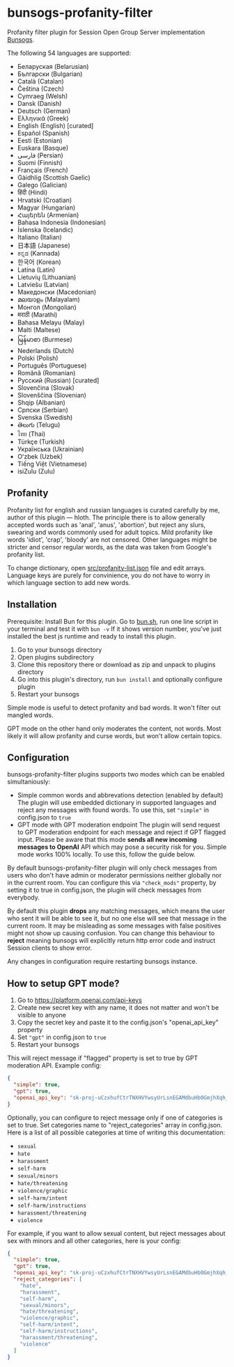 # bunsogs-profanity-filter

Profanity filter plugin for Session Open Group Server implementation [Bunsogs](https://github.com/VityaSchel/bunsogs).

The following 54 languages are supported:
- Беларуская (Belarusian)
- Български (Bulgarian)
- Català (Catalan)
- Čeština (Czech)
- Cymraeg (Welsh)
- Dansk (Danish)
- Deutsch (German)
- Ελληνικά (Greek)
- English (English) \[curated\]
- Español (Spanish)
- Eesti (Estonian)
- Euskara (Basque)
- فارسی (Persian)
- Suomi (Finnish)
- Français (French)
- Gàidhlig (Scottish Gaelic)
- Galego (Galician)
- हिंदी (Hindi)
- Hrvatski (Croatian)
- Magyar (Hungarian)
- Հայերեն (Armenian)
- Bahasa Indonesia (Indonesian)
- Íslenska (Icelandic)
- Italiano (Italian)
- 日本語 (Japanese)
- ಕನ್ನಡ (Kannada)
- 한국어 (Korean)
- Latina (Latin)
- Lietuvių (Lithuanian)
- Latviešu (Latvian)
- Македонски (Macedonian)
- മലയാളം (Malayalam)
- Монгол (Mongolian)
- मराठी (Marathi)
- Bahasa Melayu (Malay)
- Malti (Maltese)
- မြန်မာစာ (Burmese)
- Nederlands (Dutch)
- Polski (Polish)
- Português (Portuguese)
- Română (Romanian)
- Русский (Russian) \[curated\]
- Slovenčina (Slovak)
- Slovenščina (Slovenian)
- Shqip (Albanian)
- Српски (Serbian)
- Svenska (Swedish)
- తెలుగు (Telugu)
- ไทย (Thai)
- Türkçe (Turkish)
- Українська (Ukrainian)
- Oʻzbek (Uzbek)
- Tiếng Việt (Vietnamese)
- isiZulu (Zulu)

## Profanity

Profanity list for english and russian languages is curated carefully by me, author of this plugin — hloth. The principle there is to allow generally accepted words such as 'anal', 'anus', 'abortion', but reject any slurs, swearing and words commonly used for adult topics. Mild profanity like words 'idiot', 'crap', 'bloody' are not censored. Other languages might be stricter and censor regular words, as the data was taken from Google's profanity list.


To change dictionary, open [src/profanity-list.json](./src/profanity-list.json) file and edit arrays. Language keys are purely for convinience, you do not have to worry in which language section to add new words.

## Installation 

Prerequisite: Install Bun for this plugin. Go to [bun.sh](https://bun.sh), run one line script in your terminal and test it with `bun -v` If it shows version number, you've just installed the best js runtime and ready to install this plugin.

1. Go to your bunsogs directory
2. Open plugins subdirectory
3. Clone this repository there or download as zip and unpack to plugins directory
4. Go into this plugin's directory, run `bun install` and optionally configure plugin
5. Restart your bunsogs

Simple mode is useful to detect profanity and bad words. It won't filter out mangled words.

GPT mode on the other hand only moderates the content, not words. Most likely it will allow profanity and curse words, but won't allow certain topics.

## Configuration

bunsogs-profanity-filter plugins supports two modes which can be enabled simultaniously:

- Simple common words and abbrevations detection (enabled by default)
  The plugin will use embedded dictionary in supported languages and reject any messages with found words.
  To use this, set `"simple"` in config.json to `true` 
- GPT mode with GPT moderation endpoint
  The plugin will send request to GPT moderation endpoint for each message and reject if GPT flagged input. Please be aware that this mode **sends all new incoming messages to OpenAI** API which may pose a security risk for you. Simple mode works 100% locally.
  To use this, follow the guide below.

By default bunsogs-profanity-filter plugin will only check messages from users who don't have admin or moderator permissions neither globally nor in the current room. You can configure this via `"check_mods"` property, by setting it to true in config.json, the plugin will check messages from everybody.

By default this plugin **drops** any matching messages, which means the user who sent it will be able to see it, but no one else will see that message in the current room. It may be misleading as some messages with false positives might not show up causing confusion. You can change this behaviour to **reject** meaning bunsogs will explicitly return http error code and instruct Session clients to show error. 

Any changes in configuration require restarting bunsogs instance.

## How to setup GPT mode?

1. Go to https://platform.openai.com/api-keys
2. Create new secret key with any name, it does not matter and won't be visible to anyone
3. Copy the secret key and paste it to the config.json's "openai_api_key" property
4. Set `"gpt"` in config.json to `true`
5. Restart your bunsogs

This will reject message if "flagged" property is set to true by GPT moderation API. Example config:

```json
{
  "simple": true,
  "gpt": true,
  "openai_api_key": "sk-proj-uCzxhufCtrTNXHVYwsyUrLsnEGAMdbuHb0GmjhXqh_fvWHwEIg9RBLtHpdvTOjBxJrC9EJmnYoZ5DNbsXdGY_zSYSsEwo66urAAF1Xcg_YZbenwT2DDqb7DwN1Wi"
}
```

Optionally, you can configure to reject message only if one of categories is set to true. Set categories name to "reject_categories" array in config.json. Here is a list of all possible categories at time of writing this documentation:

- `sexual`
- `hate`
- `harassment`
- `self-harm`
- `sexual/minors`
- `hate/threatening`
- `violence/graphic`
- `self-harm/intent`
- `self-harm/instructions`
- `harassment/threatening`
- `violence`

For example, if you want to allow sexual content, but reject messages about sex with minors and all other categories, here is your config:

```json
{
  "simple": true,
  "gpt": true,
  "openai_api_key": "sk-proj-uCzxhufCtrTNXHVYwsyUrLsnEGAMdbuHb0GmjhXqh_fvWHwEIg9RBLtHpdvTOjBxJrC9EJmnYoZ5DNbsXdGY_zSYSsEwo66urAAF1Xcg_YZbenwT2DDqb7DwN1Wi",
  "reject_categories": [
    "hate",
    "harassment",
    "self-harm",
    "sexual/minors",
    "hate/threatening",
    "violence/graphic",
    "self-harm/intent",
    "self-harm/instructions",
    "harassment/threatening",
    "violence"
  ]
}
```